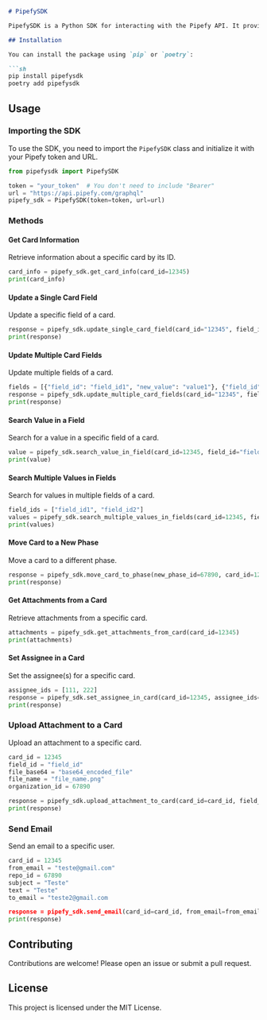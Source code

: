 ```markdown
# PipefySDK

PipefySDK is a Python SDK for interacting with the Pipefy API. It provides a set of methods to manage cards, fields, attachments, and more.

## Installation

You can install the package using `pip` or `poetry`:

```sh
pip install pipefysdk
poetry add pipefysdk
```

## Usage

### Importing the SDK

To use the SDK, you need to import the `PipefySDK` class and initialize it with your Pipefy token and URL.

```python
from pipefysdk import PipefySDK

token = "your_token"  # You don't need to include "Bearer"
url = "https://api.pipefy.com/graphql"
pipefy_sdk = PipefySDK(token=token, url=url)
```

### Methods

#### Get Card Information

Retrieve information about a specific card by its ID.

```python
card_info = pipefy_sdk.get_card_info(card_id=12345)
print(card_info)
```

#### Update a Single Card Field

Update a specific field of a card.

```python
response = pipefy_sdk.update_single_card_field(card_id="12345", field_id="field_id", new_value="new_value")
print(response)
```

#### Update Multiple Card Fields

Update multiple fields of a card.

```python
fields = [{"field_id": "field_id1", "new_value": "value1"}, {"field_id": "field_id2", "new_value": "value2"}]
response = pipefy_sdk.update_multiple_card_fields(card_id="12345", fields=fields)
print(response)
```

#### Search Value in a Field

Search for a value in a specific field of a card.

```python
value = pipefy_sdk.search_value_in_field(card_id=12345, field_id="field_id")
print(value)
```

#### Search Multiple Values in Fields

Search for values in multiple fields of a card.

```python
field_ids = ["field_id1", "field_id2"]
values = pipefy_sdk.search_multiple_values_in_fields(card_id=12345, field_ids=field_ids)
print(values)
```

#### Move Card to a New Phase

Move a card to a different phase.

```python
response = pipefy_sdk.move_card_to_phase(new_phase_id=67890, card_id=12345)
print(response)
```

#### Get Attachments from a Card

Retrieve attachments from a specific card.

```python
attachments = pipefy_sdk.get_attachments_from_card(card_id=12345)
print(attachments)
```

#### Set Assignee in a Card

Set the assignee(s) for a specific card.

```python
assignee_ids = [111, 222]
response = pipefy_sdk.set_assignee_in_card(card_id=12345, assignee_ids=assignee_ids)
print(response)
```

### Upload Attachment to a Card

Upload an attachment to a specific card.

```python
card_id = 12345
field_id = "field_id"
file_base64 = "base64_encoded_file"
file_name = "file_name.png"
organization_id = 67890

response = pipefy_sdk.upload_attachment_to_card(card_id=card_id, field_id=field_id, file_base64=file_base64, file_name=file_name, organization_id=organization_id)
print(response)
```

### Send Email

Send an email to a specific user.

```python
card_id = 12345
from_email = "teste@gmail.com"
repo_id = 67890
subject = "Teste"
text = "Teste"
to_email = "teste2@gmail.com

response = pipefy_sdk.send_email(card_id=card_id, from_email=from_email, repo_id=repo_id, subject=subject, text=text, to_email=to_email)
print(response)
```




## Contributing

Contributions are welcome! Please open an issue or submit a pull request.

## License

This project is licensed under the MIT License.
```
